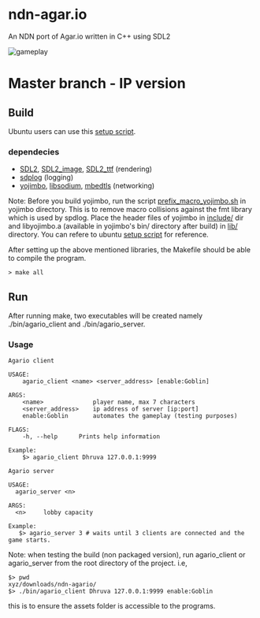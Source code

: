 # ndn-agar.io
An NDN port of Agar.io written in C++ using SDL2

![gameplay](https://user-images.githubusercontent.com/30603669/79047318-7cf79c80-7c33-11ea-9ca3-ef8395db7072.png)

# Master branch - IP version
## Build
Ubuntu users can use this [setup script](https://github.com/sathwikmatsa/ndn-agar.io/blob/master/utils/install-deps-ubuntu.sh).
### dependecies
- [SDL2](https://lazyfoo.net/tutorials/SDL/01_hello_SDL/linux/index.php), [SDL2_image](https://lazyfoo.net/tutorials/SDL/06_extension_libraries_and_loading_other_image_formats/linux/index.php), [SDL2_ttf](https://lazyfoo.net/tutorials/SDL/16_true_type_fonts/index.php) (rendering)
- [sdplog](https://github.com/gabime/spdlog) (logging)
- [yojimbo](https://github.com/networkprotocol/yojimbo/blob/master/BUILDING.md), [libsodium](https://github.com/jedisct1/libsodium), [mbedtls](https://github.com/ARMmbed/mbedtls) (networking)


Note: Before you build yojimbo, run the script [prefix_macro_yojimbo.sh](https://github.com/sathwikmatsa/ndn-agar.io/blob/master/utils/prefix_macro_yojimbo.sh) in yojimbo directory. This is to remove macro collisions against the fmt library which is used by spdlog. Place the header files of yojimbo in [include/](https://github.com/sathwikmatsa/ndn-agar.io/tree/master/include/yojimbo) dir and libyojimbo.a (available in yojimbo's bin/ directory after build) in [lib/](https://github.com/sathwikmatsa/ndn-agar.io/tree/master/lib) directory. You can refere to ubuntu [setup script](https://github.com/sathwikmatsa/ndn-agar.io/blob/master/utils/install-deps-ubuntu.sh#L19-L52) for reference.

After setting up the above mentioned libraries, the Makefile should be able to compile the program.
```
> make all
```

## Run
After running make, two executables will be created namely ./bin/agario_client and ./bin/agario_server.

### Usage
```
Agario client

USAGE:
    agario_client <name> <server_address> [enable:Goblin]

ARGS:
    <name>              player name, max 7 characters
    <server_address>    ip address of server [ip:port]
    enable:Goblin       automates the gameplay (testing purposes)

FLAGS:
    -h, --help      Prints help information

Example:
    $> agario_client Dhruva 127.0.0.1:9999
```
```
Agario server

USAGE:
  agario_server <n>
 
ARGS:
  <n>     lobby capacity

Example:
   $> agario_server 3 # waits until 3 clients are connected and the game starts.
```

Note: when testing the build (non packaged version), run agario_client or agario_server from the root directory of the project. i.e,
```
$> pwd
xyz/downloads/ndn-agario/
$> ./bin/agario_client Dhruva 127.0.0.1:9999 enable:Goblin
```
this is to ensure the assets folder is accessible to the programs.
